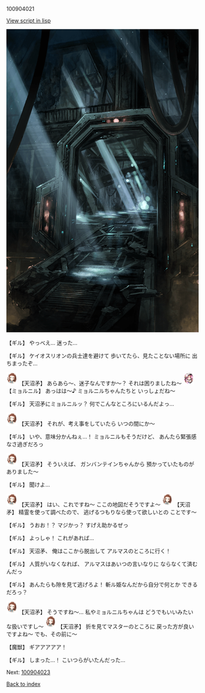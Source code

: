 100904021

[View script in lisp](../scripts/100904021.txt)

![bifrost.png](../images/backgrounds/bifrost.png)

【ギル】
やっべえ…
迷った…

【ギル】
ケイオスリオンの兵士達を避けて
歩いてたら、見たことない場所に
出ちまったぞ…

<img src="../images/units/3300411.png" alt="3300411.png" height="34"/>
【天沼矛】
あらあら～、迷子なんですか～？
それは困りましたね～

<img src="../images/units/3200111.png" alt="3200111.png" height="34"/>
【ミョルニル】
あっはは～♪
ミョルニルちゃんたちと
いっしょだね～

【ギル】
天沼矛にミョルニルッ？
何でこんなところにいるんだよっ…

<img src="../images/units/3300411.png" alt="3300411.png" height="34"/>
【天沼矛】
それが、考え事をしていたら
いつの間にか～

【ギル】
いや、意味分かんねぇ…！
ミョルニルもそうだけど、
あんたら緊張感なさ過ぎだろっ

<img src="../images/units/3300411.png" alt="3300411.png" height="34"/>
【天沼矛】
そういえば、
ガンバンテインちゃんから
預かっていたものがありました～

【ギル】
聞けよ…

<img src="../images/units/3300411.png" alt="3300411.png" height="34"/>
【天沼矛】
はい、これですね～
ここの地図だそうですよ～

<img src="../images/units/3300411.png" alt="3300411.png" height="34"/>
【天沼矛】
精霊を使って調べたので、
逃げるつもりなら使って欲しいとの
ことです～

【ギル】
うおお！？
マジかっ？
すげえ助かるぜっ

【ギル】
よっしゃ！
これがあれば…

【ギル】
天沼矛、
俺はここから脱出して
アルマスのところに行く！

【ギル】
人質がいなくなれば、
アルマスはあいつの言いなりに
ならなくて済むんだっ

【ギル】
あんたらも隙を見て逃げろよ！
斬ル姫なんだから自分で何とか
できるだろっ？

<img src="../images/units/3300411.png" alt="3300411.png" height="34"/>
【天沼矛】
そうですね～…
私やミョルニルちゃんは
どうでもいいみたいな扱いですし～

<img src="../images/units/3300411.png" alt="3300411.png" height="34"/>
【天沼矛】
折を見てマスターのところに
戻った方が良いですよね～
でも、その前に～

【魔獣】
ギアアアアア！

【ギル】
しまった…！
こいつらがいたんだった…

Next: [100904023](100904023.md)

[Back to index](index.md)
